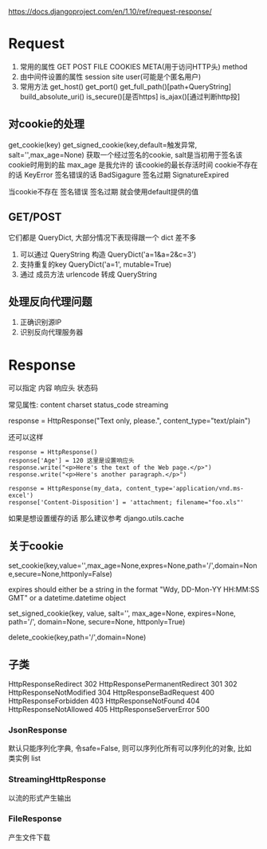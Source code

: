 https://docs.djangoproject.com/en/1.10/ref/request-response/

# Request #
1. 常用的属性 GET POST FILE COOKIES META(用于访问HTTP头) method
2. 由中间件设置的属性 session site user(可能是个匿名用户)
3. 常用方法 get_host() get_port() get_full_path()[path+QueryString] build_absolute_uri() is_secure()[是否https] is_ajax()[通过判断http投]

## 对cookie的处理 ##
get_cookie(key)
get_signed_cookie(key,default=触发异常, salt='',max_age=None) 获取一个经过签名的cookie, salt是当初用于签名该cookie时用到的盐 max_age 是我允许的 该cookie的最长存活时间
cookie不存在的话 KeyError
签名错误的话 BadSigagure
签名过期 SignatureExpired

当cookie不存在 签名错误 签名过期 就会使用default提供的值

## GET/POST ##
它们都是 QueryDict, 大部分情况下表现得跟一个 dict 差不多
1. 可以通过 QueryString 构造 QueryDict('a=1&a=2&c=3')
2. 支持重复的key QueryDict('a=1', mutable=True)
3. 通过 成员方法 urlencode 转成 QueryString

## 处理反向代理问题 ##
1. 正确识别源IP
2. 识别反向代理服务器

# Response #
可以指定 内容 响应头 状态码

常见属性: content charset status_code streaming

response = HttpResponse("Text only, please.", content_type="text/plain")

还可以这样
```
response = HttpResponse()
response['Age'] = 120 这里是设置响应头
response.write("<p>Here's the text of the Web page.</p>")
response.write("<p>Here's another paragraph.</p>")
```

```
response = HttpResponse(my_data, content_type='application/vnd.ms-excel')
response['Content-Disposition'] = 'attachment; filename="foo.xls"'
```


如果是想设置缓存的话 那么建议参考 django.utils.cache

## 关于cookie ##
set_cookie(key,value='',max_age=None,expres=None,path='/',domain=None,secure=None,httponly=False)

expires should either be a string in the format "Wdy, DD-Mon-YY HH:MM:SS GMT" or a datetime.datetime object


set_signed_cookie(key, value, salt='', max_age=None, expires=None, path='/', domain=None, secure=None, httponly=True)


delete_cookie(key,path='/',domain=None)

## 子类 ##
HttpResponseRedirect 302
HttpResponsePermanentRedirect 301 302
HttpResponseNotModified 304
HttpResponseBadRequest 400
HttpResponseForbidden 403
HttpResponseNotFound 404
HttpResponseNotAllowed 405
HttpResponseServerError 500

### JsonResponse ###
默认只能序列化字典, 令safe=False, 则可以序列化所有可以序列化的对象, 比如 类实例 list

### StreamingHttpResponse ###
以流的形式产生输出

### FileResponse  ###
产生文件下载



